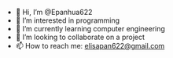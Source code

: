 - 👋 Hi, I’m @Epanhua622
- 👀 I’m interested in programming
- 🌱 I’m currently learning computer engineering
- 💞️ I’m looking to collaborate on a project
- 📫 How to reach me: elisapan622@gmail.com

<!---
Epanhua622/Epanhua622 is a ✨ special ✨ repository because its `README.md` (this file) appears on your GitHub profile.
You can click the Preview link to take a look at your changes.
--->
